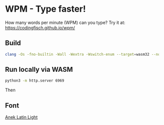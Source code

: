 # WPM - Type faster!

How many words per minute (WPM) can you type? Try it at: https://codingfisch.github.io/wpm/

## Build

```bash
clang -Os -fno-builtin -Wall -Wextra -Wswitch-enum --target=wasm32 --no-standard-libraries -Wl,--export=game_init -Wl,--export=game_render -Wl,--export=game_update -Wl,--export=game_keydown -Wl,--no-entry -Wl,--allow-undefined  -o wpm.wasm wpm.c
```

## Run locally via WASM

```bash
python3 -m http.server 6969
```
Then 
## Font

[Anek Latin Light](https://github.com/EkType/Anek)
